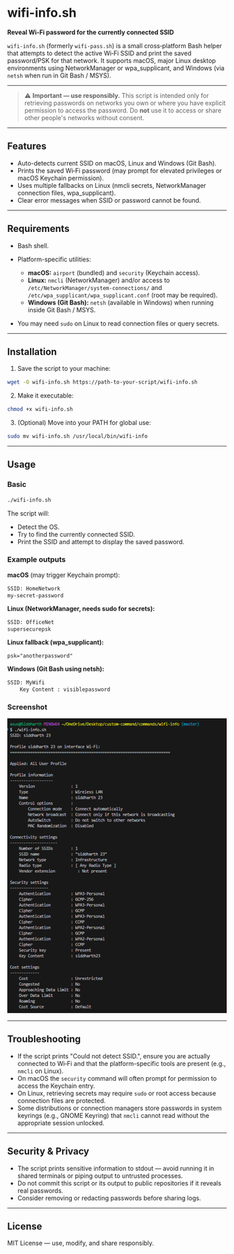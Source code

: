 # wifi-info.sh

**Reveal Wi‑Fi password for the currently connected SSID**

`wifi-info.sh` (formerly `wifi-pass.sh`) is a small cross‑platform Bash helper that attempts to detect the active Wi‑Fi SSID and print the saved password/PSK for that network. It supports macOS, major Linux desktop environments using NetworkManager or wpa_supplicant, and Windows (via `netsh` when run in Git Bash / MSYS).

---

> ⚠️ **Important — use responsibly.** This script is intended only for retrieving passwords on networks you own or where you have explicit permission to access the password. Do **not** use it to access or share other people's networks without consent.

---

## Features

* Auto-detects current SSID on macOS, Linux and Windows (Git Bash).
* Prints the saved Wi‑Fi password (may prompt for elevated privileges or macOS Keychain permission).
* Uses multiple fallbacks on Linux (nmcli secrets, NetworkManager connection files, wpa_supplicant).
* Clear error messages when SSID or password cannot be found.

---

## Requirements

* Bash shell.
* Platform-specific utilities:

  * **macOS:** `airport` (bundled) and `security` (Keychain access).
  * **Linux:** `nmcli` (NetworkManager) and/or access to `/etc/NetworkManager/system-connections/` and `/etc/wpa_supplicant/wpa_supplicant.conf` (root may be required).
  * **Windows (Git Bash):** `netsh` (available in Windows) when running inside Git Bash / MSYS.
* You may need `sudo` on Linux to read connection files or query secrets.

---

## Installation

1. Save the script to your machine:

```bash
wget -O wifi-info.sh https://path-to-your-script/wifi-info.sh
```

2. Make it executable:

```bash
chmod +x wifi-info.sh
```

3. (Optional) Move into your PATH for global use:

```bash
sudo mv wifi-info.sh /usr/local/bin/wifi-info
```

---

## Usage

### Basic

```bash
./wifi-info.sh
```

The script will:

* Detect the OS.
* Try to find the currently connected SSID.
* Print the SSID and attempt to display the saved password.

### Example outputs

**macOS** (may trigger Keychain prompt):

```
SSID: HomeNetwork
my-secret-password
```

**Linux (NetworkManager, needs sudo for secrets):**

```
SSID: OfficeNet
supersecurepsk
```

**Linux fallback (wpa_supplicant):**

```
psk="anotherpassword"
```

**Windows (Git Bash using netsh):**

```
SSID: MyWifi
    Key Content : visiblepassword
```

### Screenshot

![Example Output](./wifi-info-output.png)

---

## Troubleshooting

* If the script prints "Could not detect SSID.", ensure you are actually connected to Wi‑Fi and that the platform-specific tools are present (e.g., `nmcli` on Linux).
* On macOS the `security` command will often prompt for permission to access the Keychain entry.
* On Linux, retrieving secrets may require `sudo` or root access because connection files are protected.
* Some distributions or connection managers store passwords in system keyrings (e.g., GNOME Keyring) that `nmcli` cannot read without the appropriate session unlocked.

---

## Security & Privacy

* The script prints sensitive information to stdout — avoid running it in shared terminals or piping output to untrusted processes.
* Do not commit this script or its output to public repositories if it reveals real passwords.
* Consider removing or redacting passwords before sharing logs.

---

## License

MIT License — use, modify, and share responsibly.
